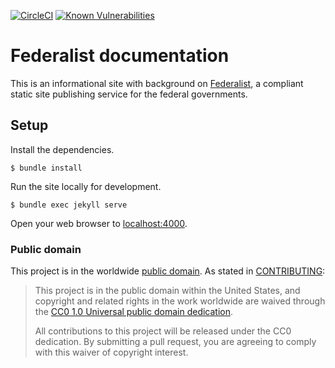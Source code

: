[![CircleCI](https://circleci.com/gh/18F/federalist.18f.gov/tree/main.svg?style=svg)](https://circleci.com/gh/18F/federalist.18f.gov/tree/main)
[![Known Vulnerabilities](https://snyk.io/test/github/18F/federalist.18f.gov/badge.svg)](https://snyk.io/test/github/18F/federalist.18f.gov)


# Federalist documentation

This is an informational site with background on [Federalist](https://federalist.18f.gov/), a compliant static site publishing service for the federal governments.

## Setup

Install the dependencies.

    $ bundle install

Run the site locally for development.

    $ bundle exec jekyll serve

Open your web browser to [localhost:4000](http://localhost:4000/).

### Public domain

This project is in the worldwide [public domain](LICENSE.md). As stated in [CONTRIBUTING](CONTRIBUTING.md):

> This project is in the public domain within the United States, and copyright and related rights in the work worldwide are waived through the [CC0 1.0 Universal public domain dedication](https://creativecommons.org/publicdomain/zero/1.0/).
>
> All contributions to this project will be released under the CC0
>dedication. By submitting a pull request, you are agreeing to comply
>with this waiver of copyright interest.
